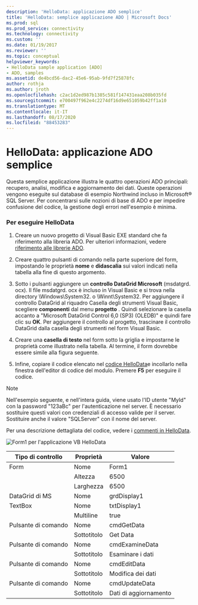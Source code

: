 ```yaml
---
description: 'HelloData: applicazione ADO semplice'
title: 'HelloData: semplice applicazione ADO | Microsoft Docs'
ms.prod: sql
ms.prod_service: connectivity
ms.technology: connectivity
ms.custom: ''
ms.date: 01/19/2017
ms.reviewer: ''
ms.topic: conceptual
helpviewer_keywords:
- HelloData sample application [ADO]
- ADO, samples
ms.assetid: de4bcd56-dac2-45e6-95ab-9fd7f25878fc
author: rothja
ms.author: jroth
ms.openlocfilehash: c2ac1d2ed987b1385c581f147431eaa208b035fd
ms.sourcegitcommit: e700497f962e4c2274df16d9e651059b42ff1a10
ms.translationtype: MT
ms.contentlocale: it-IT
ms.lasthandoff: 08/17/2020
ms.locfileid: "88453283"
---
```

# <a name="hellodata-a-simple-ado-application"></a>HelloData: applicazione ADO semplice
Questa semplice applicazione illustra le quattro operazioni ADO principali: recupero, analisi, modifica e aggiornamento dei dati. Queste operazioni vengono eseguite sul database di esempio Northwind incluso in Microsoft® SQL Server. Per concentrarsi sulle nozioni di base di ADO e per impedire confusione del codice, la gestione degli errori nell'esempio è minima.  
  
### <a name="to-run-hellodata"></a>Per eseguire HelloData  
  
1.  Creare un nuovo progetto di Visual Basic EXE standard che fa riferimento alla libreria ADO. Per ulteriori informazioni, vedere [riferimento alle librerie ADO](../../../ado/guide/referencing-the-ado-libraries.md).  
  
2.  Creare quattro pulsanti di comando nella parte superiore del form, impostando le proprietà **nome** e **didascalia** sui valori indicati nella tabella alla fine di questo argomento.  
  
3.  Sotto i pulsanti aggiungere un **controllo DataGrid Microsoft** (msdatgrd. ocx). Il file msdatgrd. ocx è incluso in Visual Basic e si trova nella directory \Windows\System32. o \Winnt\System32. Per aggiungere il controllo DataGrid al riquadro Casella degli strumenti Visual Basic, scegliere **componenti** dal menu **progetto** . Quindi selezionare la casella accanto a "Microsoft DataGrid Control 6,0 (SP3) (OLEDB)" e quindi fare clic su **OK**. Per aggiungere il controllo al progetto, trascinare il controllo DataGrid dalla casella degli strumenti nel form Visual Basic.  
  
4.  Creare una **casella di testo** nel form sotto la griglia e impostarne le proprietà come illustrato nella tabella. Al termine, il form dovrebbe essere simile alla figura seguente.  
  
5.  Infine, copiare il codice elencato nel [codice HelloData](../../../ado/guide/data/hellodata-code.md)e incollarlo nella finestra dell'editor di codice del modulo. Premere **F5** per eseguire il codice.  
  
> [!NOTE]
>  Nell'esempio seguente, e nell'intera guida, viene usato l'ID utente "MyId" con la password "123aBc" per l'autenticazione nel server. È necessario sostituire questi valori con credenziali di accesso valide per il server. Sostituire anche il valore "SQLServer" con il nome del server.  
  
 Per una descrizione dettagliata del codice, vedere i [commenti in HelloData](../../../ado/guide/data/comments-on-hellodata.md).  
  
 ![Form1 per l'applicazione VB HelloData](../../../ado/guide/data/media/hellodata.gif "HelloData")  
  
|Tipo di controllo|Proprietà|Valore|  
|------------------|--------------|-----------|  
|Form|Nome|Form1|  
||Altezza|6500|  
||Larghezza|6500|  
|DataGrid di MS|Nome|grdDisplay1|  
|TextBox|Nome|txtDisplay1|  
||Multiline|true|  
|Pulsante di comando|Nome|cmdGetData|  
||Sottotitolo|Get Data|  
|Pulsante di comando|Nome|cmdExamineData|  
||Sottotitolo|Esaminare i dati|  
|Pulsante di comando|Nome|cmdEditData|  
||Sottotitolo| Modifica dei dati|  
|Pulsante di comando|Nome|cmdUpdateData|  
||Sottotitolo|Dati di aggiornamento|
